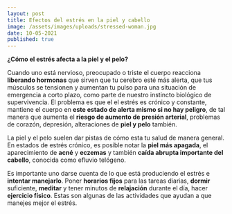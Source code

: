 ```yaml
---
layout: post
title: Efectos del estrés en la piel y cabello
image: /assets/images/uploads/stressed-woman.jpg
date: 10-05-2021
published: true
---
```

**¿Cómo el estrés afecta a la piel y el pelo?** 

Cuando uno está nervioso, preocupado o triste el cuerpo reacciona **liberando hormonas** que sirven que tu cerebro esté más alerta, que tus músculos se tensionen y aumentan tu pulso para una situación de emergencia a corto plazo, como parte de nuestro instincto biológico de supervivencia.  El problema es que el  el estrés es crónico y constante,  mantiene el cuerpo en **este estado de alerta mismo si no hay peligro**, de tal manera que aumenta el **riesgo de aumento de presión arterial**, problemas de corazón, depresión, alteraciones de **piel y pelo** también. 

La piel y el pelo suelen dar pistas de cómo esta tu salud de manera general. En estados de estrés crónico, es posible notar la **piel más apagada**, el aparecimiento de **acné** y **eczemas** y también **caída abrupta importante del cabello**, conocida como efluvio telógeno.

Es importante uno darse cuenta de lo que está produciendo el estrés e **intentar manejarlo**. Poner **horarios fijos** para las tareas diarias, **dormir** suficiente, **meditar** y tener minutos de **relajación** durante el día, hacer **ejercicio físico**. Estas son algunas de las actividades que ayudan a que manejes mejor el estrés.